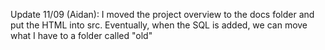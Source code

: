 Update 11/09 (Aidan): I moved the project overview to the docs folder and put the HTML into src. Eventually, when the SQL is added, we can move what I have to a folder called "old"